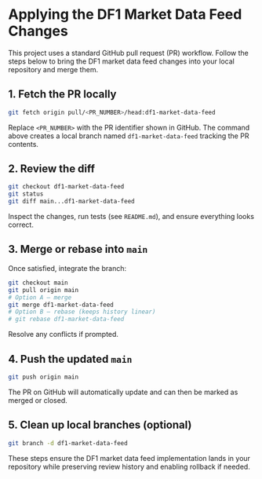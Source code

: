 # Applying the DF1 Market Data Feed Changes

This project uses a standard GitHub pull request (PR) workflow. Follow the steps below to bring the DF1 market data feed changes into your local repository and merge them.

## 1. Fetch the PR locally

```bash
git fetch origin pull/<PR_NUMBER>/head:df1-market-data-feed
```

Replace `<PR_NUMBER>` with the PR identifier shown in GitHub. The command above creates a local branch named `df1-market-data-feed` tracking the PR contents.

## 2. Review the diff

```bash
git checkout df1-market-data-feed
git status
git diff main...df1-market-data-feed
```

Inspect the changes, run tests (see `README.md`), and ensure everything looks correct.

## 3. Merge or rebase into `main`

Once satisfied, integrate the branch:

```bash
git checkout main
git pull origin main
# Option A – merge
git merge df1-market-data-feed
# Option B – rebase (keeps history linear)
# git rebase df1-market-data-feed
```

Resolve any conflicts if prompted.

## 4. Push the updated `main`

```bash
git push origin main
```

The PR on GitHub will automatically update and can then be marked as merged or closed.

## 5. Clean up local branches (optional)

```bash
git branch -d df1-market-data-feed
```

These steps ensure the DF1 market data feed implementation lands in your repository while preserving review history and enabling rollback if needed.
